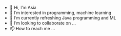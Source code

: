 - 👋 Hi, I’m Asia
- 👀 I’m interested in programming, machine learning 
- 🌱 I’m currently refreshing Java programming and ML
- 💞️ I’m looking to collaborate on ...
- 📫 How to reach me ...

<!---
aptu/aptu is a ✨ special ✨ repository because its `README.md` (this file) appears on your GitHub profile.
You can click the Preview link to take a look at your changes.
--->

